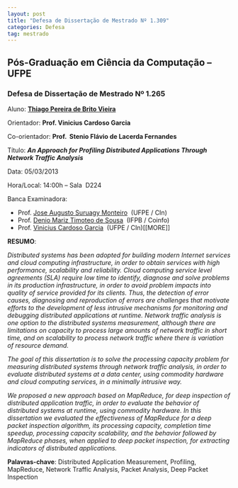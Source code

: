 ```yaml
---
layout: post
title: "Defesa de Dissertação de Mestrado Nº 1.309"
categories: Defesa
tag: mestrado
---
```


## Pós-Graduação em Ciência da Computação – UFPE

### Defesa de Dissertação de Mestrado Nº 1.265

Aluno: [**Thiago Pereira de Brito Vieira**](http://lattes.cnpq.br/9213156996136744)

Orientador: **Prof. Vinicius Cardoso Garcia**

Co-orientador: **Prof. &nbsp;Stenio Flávio de Lacerda Fernandes**

Título: _**An Approach for Profiling Distributed Applications Through Network Traffic Analysis**_

Data: 05/03/2013

Hora/Local: 14:00h – Sala &nbsp;D224

Banca Examinadora:

*   Prof. [Jose Augusto Suruagy Monteiro](http://lattes.cnpq.br/2887736963561252) &nbsp;(UFPE / CIn)
*   Prof. [Denio Mariz Timoteo de Sousa](http://lattes.cnpq.br/0353331129592565) &nbsp;(IFPB / Coinfo)
*   Prof. [Vinicius Cardoso Garcia](http://lattes.cnpq.br/6613487636748832) &nbsp;(UFPE / CIn)[[MORE]]

**RESUMO**:

_Distributed systems has been adopted for building modern Internet services and cloud computing infrastructure, in order to obtain services with high performance, scalability and reliability. Cloud computing service level agreements (SLA) require low time to identify, diagnose and solve problems in its production infrastructure, in order to avoid problem impacts into quality of service provided for its clients. Thus, the detection of error causes, diagnosing and reproduction of errors are challenges that motivate efforts to the development of less intrusive mechanisms for monitoring and debugging distributed applications at runtime. Network traffic analysis is one option to the distributed systems measurement, although there are limitations on capacity to process large amounts of network traffic in short time, and on scalability to process network traffic where there is variation of resource demand._

_The goal of this dissertation is to solve the processing capacity problem for measuring distributed systems through network traffic analysis, in order to evaluate distributed systems at a data center, using commodity hardware and cloud computing services, in a minimally intrusive way._

_We proposed a new approach based on MapReduce, for deep inspection of distributed application traffic, in order to evaluate the behavior of distributed systems at runtime, using commodity hardware. In this dissertation we evaluated the effectiveness of MapReduce for a deep packet inspection algorithm, its processing capacity, completion time speedup, processing capacity scalability, and the behavior followed by MapReduce phases, when applied to deep packet inspection, for extracting indicators of distributed applications._

**Palavras-chave**: Distributed Application Measurement, Profiling, MapReduce, Network Traffic Analysis, Packet Analysis, Deep Packet Inspection